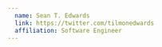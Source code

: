 ```yaml
---
  name: Sean T. Edwards
  link: https://twitter.com/tilmonedwards
  affiliation: Software Engineer
---
```

